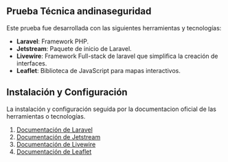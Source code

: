 ## Prueba Técnica andinaseguridad

Este prueba fue desarrollada con las siguientes herramientas y tecnologías:


- **Laravel**: Framework PHP.
- **Jetstream**: Paquete de inicio de Laravel.
- **Livewire**: Framework Full-stack de laravel que simplifica la creación de interfaces.
- **Leaflet**: Biblioteca de JavaScript para mapas interactivos.

## Instalación y Configuración 

La instalación y configuración seguida por la documentacion oficial de las herramientas o tecnologías.

1. [Documentación de Laravel](https://laravel.com/docs/10.x)
2. [Documentación de Jetstream](https://jetstream.laravel.com/introduction.html)
3. [Documentación de Livewire](https://laravel-livewire.com/docs/2.x/quickstart)
4. [Documentación de Leaflet](https://leafletjs.com/reference.html)